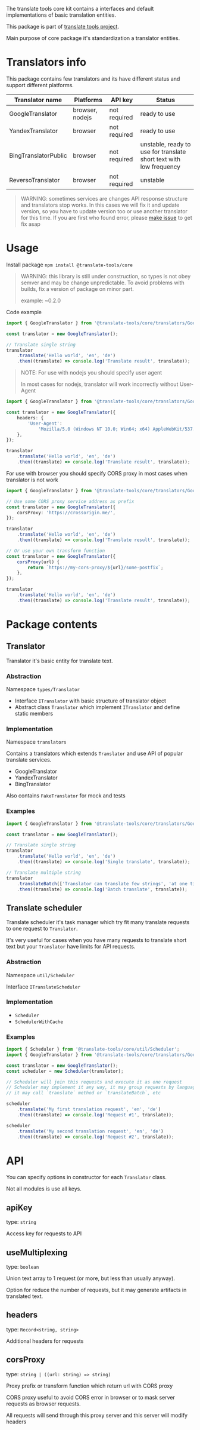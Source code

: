 The translate tools core kit contains a interfaces and default implementations of basic translation entities.

This package is part of [translate tools project](https://github.com/translate-tools).

Main purpose of core package it's standardization a translator entities.

# Translators info

This package contains few translators and its have different status and support different platforms.

| Translator name      | Platforms       | API key      | Status                                                             |
| -------------------- | --------------- | ------------ | ------------------------------------------------------------------ |
| GoogleTranslator     | browser, nodejs | not required | ready to use                                                       |
| YandexTranslator     | browser         | not required | ready to use                                                       |
| BingTranslatorPublic | browser         | not required | unstable, ready to use for translate short text with low frequency |
| ReversoTranslator    | browser         | not required | unstable                                                           |

> WARNING: sometimes services are changes API response structure and translators stop works. In this cases we will fix it and update version, so you have to update version too or use another translator for this time. If you are first who found error, please [make issue](https://github.com/translate-tools/core/issues/new) to get fix asap

# Usage

Install package `npm install @translate-tools/core`

> WARNING: this library is still under construction, so types is not obey semver and may be change unpredictable. To avoid problems with builds, fix a version of package on minor part.
>
> example: ~0.2.0

Code example

```ts
import { GoogleTranslator } from '@translate-tools/core/translators/GoogleTranslator';

const translator = new GoogleTranslator();

// Translate single string
translator
	.translate('Hello world', 'en', 'de')
	.then((translate) => console.log('Translate result', translate));
```

> NOTE: For use with nodejs you should specify user agent
>
> In most cases for nodejs, translator will work incorrectly without User-Agent

```ts
import { GoogleTranslator } from '@translate-tools/core/translators/GoogleTranslator';

const translator = new GoogleTranslator({
	headers: {
		'User-Agent':
			'Mozilla/5.0 (Windows NT 10.0; Win64; x64) AppleWebKit/537.36 (KHTML, like Gecko) Chrome/94.0.4606.81 Safari/537.36',
	},
});

translator
	.translate('Hello world', 'en', 'de')
	.then((translate) => console.log('Translate result', translate));
```

For use with browser you should specify CORS proxy in most cases when translator is not work

```ts
import { GoogleTranslator } from '@translate-tools/core/translators/GoogleTranslator';

// Use some CORS proxy service address as prefix
const translator = new GoogleTranslator({
	corsProxy: 'https://crossorigin.me/',
});

translator
	.translate('Hello world', 'en', 'de')
	.then((translate) => console.log('Translate result', translate));

// Or use your own transform function
const translator = new GoogleTranslator({
	corsProxy(url) {
		return `https://my-cors-proxy/${url}/some-postfix`;
	},
});

translator
	.translate('Hello world', 'en', 'de')
	.then((translate) => console.log('Translate result', translate));
```

# Package contents

## Translator

Translator it's basic entity for translate text.

### Abstraction

Namespace `types/Translator`

- Interface `ITranslator` with basic structure of translator object
- Abstract class `Translator` which implement `ITranslator` and define static members

### Implementation

Namespace `translators`

Contains a translators which extends `Translator` and use API of popular translate services.

- GoogleTranslator
- YandexTranslator
- BingTranslator

Also contains `FakeTranslator` for mock and tests

### Examples

```ts
import { GoogleTranslator } from '@translate-tools/core/translators/GoogleTranslator';

const translator = new GoogleTranslator();

// Translate single string
translator
	.translate('Hello world', 'en', 'de')
	.then((translate) => console.log('Single translate', translate));

// Translate multiple string
translator
	.translateBatch(['Translator can translate few strings', 'at one time'], 'en', 'de')
	.then((translate) => console.log('Batch translate', translate));
```

## Translate scheduler

Translate scheduler it's task manager which try fit many translate requests to one request to `Translator`.

It's very useful for cases when you have many requests to translate short text but your `Translator` have limits for API requests.

### Abstraction

Namespace `util/Scheduler`

Interface `ITranslateScheduler`

### Implementation

- `Scheduler`
- `SchedulerWithCache`

### Examples

```ts
import { Scheduler } from '@translate-tools/core/util/Scheduler';
import { GoogleTranslator } from '@translate-tools/core/translators/GoogleTranslator';

const translator = new GoogleTranslator();
const scheduler = new Scheduler(translator);

// Scheduler will join this requests and execute it as one request
// Scheduler may implement it any way, it may group requests by languages or other way,
// it may call `translate` method or `translateBatch`, etc

scheduler
	.translate('My first translation request', 'en', 'de')
	.then((translate) => console.log('Request #1', translate));

scheduler
	.translate('My second translation request', 'en', 'de')
	.then((translate) => console.log('Request #2', translate));
```

# API

You can specify options in constructor for each `Translator` class.

Not all modules is use all keys.

## apiKey

type: `string`

Access key for requests to API

## useMultiplexing

type: `boolean`

Union text array to 1 request (or more, but less than usually anyway).

Option for reduce the number of requests, but it may generate artifacts in translated text.

## headers

type: `Record<string, string>`

Additional headers for requests

## corsProxy

type: `string | ((url: string) => string)`

Proxy prefix or transform function which return url with CORS proxy

CORS proxy useful to avoid CORS error in browser or to mask server requests as browser requests.

All requests will send through this proxy server and this server will modify headers
